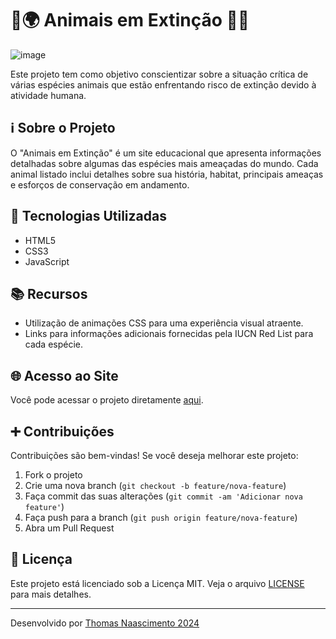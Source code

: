 # 🦁🌍 Animais em Extinção 🐘🔥

![image](https://github.com/thmedu/animais-ext/assets/141462806/b565fe8b-7251-4561-bbd1-463f5987afe5)



Este projeto tem como objetivo conscientizar sobre a situação crítica de várias espécies animais que estão enfrentando risco de extinção devido à atividade humana.

## ℹ️ Sobre o Projeto

O "Animais em Extinção" é um site educacional que apresenta informações detalhadas sobre algumas das espécies mais ameaçadas do mundo. Cada animal listado inclui detalhes sobre sua história, habitat, principais ameaças e esforços de conservação em andamento.


## 🚀 Tecnologias Utilizadas

- HTML5
- CSS3
- JavaScript

## 📚 Recursos

- Utilização de animações CSS para uma experiência visual atraente.
- Links para informações adicionais fornecidas pela IUCN Red List para cada espécie.

## 🌐 Acesso ao Site
Você pode acessar o projeto diretamente [aqui](https://thmedu.github.io/animais-ext/).

## ➕ Contribuições

Contribuições são bem-vindas! Se você deseja melhorar este projeto:

1. Fork o projeto
2. Crie uma nova branch (`git checkout -b feature/nova-feature`)
3. Faça commit das suas alterações (`git commit -am 'Adicionar nova feature'`)
4. Faça push para a branch (`git push origin feature/nova-feature`)
5. Abra um Pull Request

## 📝 Licença

Este projeto está licenciado sob a Licença MIT. Veja o arquivo [LICENSE](./LICENSE) para mais detalhes.

---

Desenvolvido por [Thomas Naascimento 2024 ](https://github.com/thmedu)
